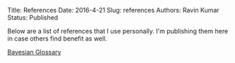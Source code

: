 Title: References
Date: 2016-4-21 
Slug: references
Authors: Ravin Kumar
Status: Published

Below are a list of references that I use personally. I'm publishing
them here in case others find benefit as well.

[Bayesian Glossary]({filename}BayesianGlossary.md)
